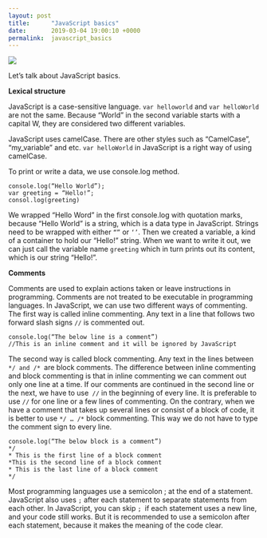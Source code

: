 ```yaml
---
layout: post
title:      "JavaScript basics"
date:       2019-03-04 19:00:10 +0000
permalink:  javascript_basics
---
```


![](https://cdn-images-1.medium.com/max/1754/1*uLdDWIVkbIkYNQOnkQRD8Q.jpeg)

Let’s talk about JavaScript basics.

**Lexical structure**

JavaScript is a case-sensitive language. 
`var helloworld` and `var helloWorld` are not the same. Because “World” in the second variable starts with a capital W, they are considered two different variables. 

JavaScript uses camelCase. There are other styles such as “CamelCase”, “my_variable” and etc. 
`var helloWorld` in JavaScript is a right way of using camelCase. 

To print or write a data, we use console.log method. 
```
console.log(“Hello World”);
var greeting = “Hello!”;
consol.log(greeting)
```
We wrapped “Hello Word” in the first console.log with quotation marks, because “Hello World” is a string, which is a data type in JavaScript. Strings need to be wrapped with either `“”` or `‘’`. Then we created a variable, a kind of a container to hold our “Hello!” string. When we want to write it out, we can just call the variable name `greeting` which in turn prints out its content, which is our string “Hello!”.

**Comments**

Comments are used to explain actions taken or leave instructions in programming. Comments are not treated to be executable in programming languages. In JavaScript, we can use two different ways of commenting. 
The first way is called inline commenting. Any text in a line that follows two forward slash signs `//` is commented out. 
```
console.log(“The below line is a comment”)
//This is an inline comment and it will be ignored by JavaScript
```
The second way is called block commenting. Any text in the lines between `*/ and /* `are block comments. The difference between inline commenting and block commenting is that in inline commenting we can comment out only one line at a time. If our comments are continued in the second line or the next, we have to use` //` in the beginning of every line. It is preferable to use `//` for one line or a few lines of commenting. On the contrary, when we have a comment that takes up several lines or consist of a block of code, it is better to use `*/ … /*` block commenting. This way we do not have to type the comment sign to every line. 
```
console.log(“The below block is a comment”)
*/ 
* This is the first line of a block comment
*This is the second line of a block comment
* This is the last line of a block comment
*/
```
Most programming languages use a semicolon ; at the end of a statement. JavaScript also uses `;` after each statement to separate statements from each other. In JavaScript, you can skip `; `if each statement uses a new line, and your code still works. But it is recommended to use a semicolon after each statement, because it makes the meaning of the code clear.

